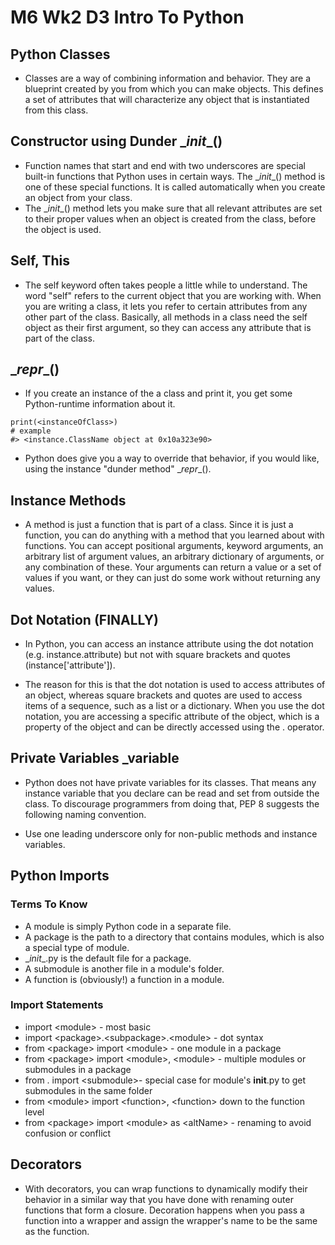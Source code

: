 # M6 Wk2 D3 Intro To Python

## Python Classes
- Classes are a way of combining information and behavior. They are a blueprint created by you from which you can make objects. This defines a set of attributes that will characterize any object that is instantiated from this class.

## Constructor using Dunder \__init__()
- Function names that start and end with two underscores are special built-in functions that Python uses in certain ways. The \__init__() method is one of these special functions. It is called automatically when you create an object from your class.
- The \__init__() method lets you make sure that all relevant attributes are set to their proper values when an object is created from the class, before the object is used.

## Self, This
- The self keyword often takes people a little while to understand. The word "self" refers to the current object that you are working with. When you are writing a class, it lets you refer to certain attributes from any other part of the class. Basically, all methods in a class need the self object as their first argument, so they can access any attribute that is part of the class.

## \__repr__()
- If you create an instance of the a class and print it, you get some Python-runtime information about it.
```
print(<instanceOfClass>)
# example
#> <instance.ClassName object at 0x10a323e90>
```
- Python does give you a way to override that behavior, if you would like, using the instance "dunder method" \__repr__().

## Instance Methods
- A method is just a function that is part of a class. Since it is just a function, you can do anything with a method that you learned about with functions. You can accept positional arguments, keyword arguments, an arbitrary list of argument values, an arbitrary dictionary of arguments, or any combination of these. Your arguments can return a value or a set of values if you want, or they can just do some work without returning any values.

## Dot Notation (FINALLY)
- In Python, you can access an instance attribute using the dot notation (e.g. instance.attribute) but not with square brackets and quotes (instance['attribute']).

- The reason for this is that the dot notation is used to access attributes of an object, whereas square brackets and quotes are used to access items of a sequence, such as a list or a dictionary. When you use the dot notation, you are accessing a specific attribute of the object, which is a property of the object and can be directly accessed using the . operator.

## Private Variables _variable
- Python does not have private variables for its classes. That means any instance variable that you declare can be read and set from outside the class. To discourage programmers from doing that, PEP 8 suggests the following naming convention.

- Use one leading underscore only for non-public methods and instance variables.


## Python Imports
### Terms To Know
- A module is simply Python code in a separate file.
- A package is the path to a directory that contains modules, which is also a special type of module.
- \__init__.py is the default file for a package.
- A submodule is another file in a module's folder.
- A function is (obviously!) a function in a module.

### Import Statements
- import <module\> - most basic
- import <package\>.<subpackage\>.<module\> - dot syntax
- from <package\> import <module\> - one module in a package
- from <package\> import <module\>, <module\> - multiple modules or submodules in a package
- from . import <submodule\>- special case for module's __init__.py to get submodules in the same folder
- from <module\> import <function\>, <function\>  down to the function level
- from <package\> import <module\> as <altName\> - renaming to avoid confusion or conflict

## Decorators
- With decorators, you can wrap functions to dynamically modify their behavior in a similar way that you have done with renaming outer functions that form a closure. Decoration happens when you pass a function into a wrapper and assign the wrapper's name to be the same as the function.
